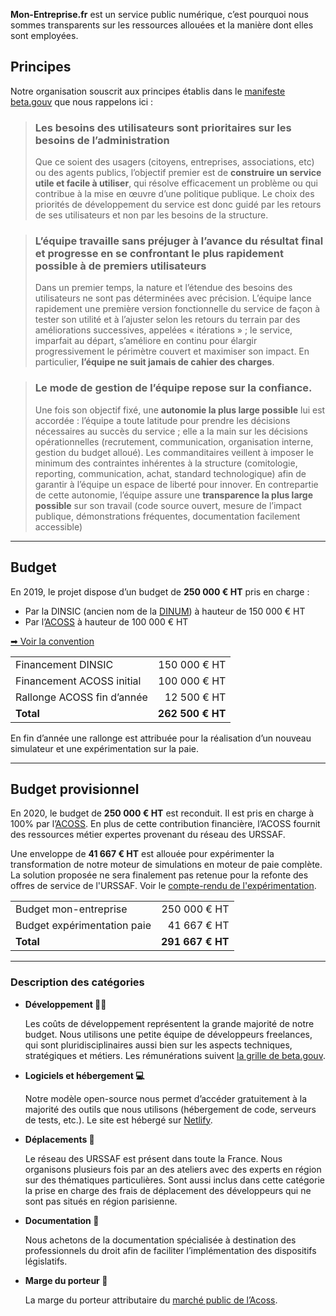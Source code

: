 **Mon-Entreprise.fr** est un service public numérique, c’est pourquoi nous
sommes transparents sur les ressources allouées et la manière dont elles sont
employées.

## Principes

Notre organisation souscrit aux principes établis dans le [manifeste beta.gouv](https://beta.gouv.fr/approche/manifeste) que nous rappelons ici :

> ### Les besoins des utilisateurs sont prioritaires sur les besoins de l’administration
>
> Que ce soient des usagers (citoyens, entreprises, associations, etc) ou des agents publics, l’objectif premier est de **construire un service utile et facile à utiliser**, qui résolve efficacement un problème ou qui contribue à la mise en œuvre d’une politique publique. Le choix des priorités de développement du service est donc guidé par les retours de ses utilisateurs et non par les besoins de la structure.

> ### L’équipe travaille sans préjuger à l’avance du résultat final et progresse en se confrontant le plus rapidement possible à de premiers utilisateurs
>
> Dans un premier temps, la nature et l’étendue des besoins des utilisateurs ne sont pas déterminées avec précision. L’équipe lance rapidement une première version fonctionnelle du service de façon à tester son utilité et à l’ajuster selon les retours du terrain par des améliorations successives, appelées « itérations » ; le service, imparfait au départ, s’améliore en continu pour élargir progressivement le périmètre couvert et maximiser son impact. En particulier, **l’équipe ne suit jamais de cahier des charges**.

> ### Le mode de gestion de l’équipe repose sur la confiance.
>
> Une fois son objectif fixé, une **autonomie la plus large possible** lui est accordée : l’équipe a toute latitude pour prendre les décisions nécessaires au succès du service ; elle a la main sur les décisions opérationnelles (recrutement, communication, organisation interne, gestion du budget alloué). Les commanditaires veillent à imposer le minimum des contraintes inhérentes à la structure (comitologie, reporting, communication, achat, standard technologique) afin de garantir à l’équipe un espace de liberté pour innover. En contrepartie de cette autonomie, l’équipe assure une **transparence la plus large possible** sur son travail (code source ouvert, mesure de l’impact publique, démonstrations fréquentes, documentation facilement accessible)

---

## Budget

En 2019, le projet dispose d’un budget de **250 000 € HT** pris en charge :

- Par la DINSIC (ancien nom de la [DINUM](https://www.numerique.gouv.fr/dinum/)) à hauteur de 150 000 € HT
- Par l’[ACOSS](https://www.acoss.fr) à hauteur de 100 000 € HT

[➡ Voir la convention](https://static.data.gouv.fr/resources/conventions-de-partenariat/20190423-181035/convention-du-15-avril-2019.pdf)

|                            |                  |
| -------------------------- | ---------------: |
| Financement DINSIC         |     150 000 € HT |
| Financement ACOSS initial  |     100 000 € HT |
| Rallonge ACOSS fin d’année |      12 500 € HT |
| **Total**                  | **262 500 € HT** |

En fin d’année une rallonge est attribuée pour la réalisation d’un nouveau
simulateur et une expérimentation sur la paie.

---

## Budget provisionnel

En 2020, le budget de **250 000 € HT** est reconduit. Il est pris en charge à
100% par l’[ACOSS](https://www.acoss.fr). En plus de cette contribution
financière, l’ACOSS fournit des ressources métier expertes provenant du réseau
des URSSAF.

Une enveloppe de **41 667 € HT** est allouée pour expérimenter la transformation
de notre moteur de simulations en moteur de paie complète. La solution proposée
ne sera finalement pas retenue pour la refonte des offres de service de
l'URSSAF. Voir le [compte-rendu de
l'expérimentation](https://pad.incubateur.net/s/ulS0EWvxK#).

|                             |                  |
| --------------------------- | ---------------: |
| Budget mon-entreprise       |     250 000 € HT |
| Budget expérimentation paie |      41 667 € HT |
| **Total**                   | **291 667 € HT** |

---

### Description des catégories

- **Développement 👨‍💻**

  Les coûts de développement représentent la grande majorité de notre budget.
  Nous utilisons une petite équipe de développeurs freelances, qui sont
  pluridisciplinaires aussi bien sur les aspects techniques, stratégiques et
  métiers. Les rémunérations suivent
  [la grille de beta.gouv](https://doc.incubateur.net/communaute/travailler-a-beta-gouv/recrutement/remuneration).

- **Logiciels et hébergement 💻**

  Notre modèle open-source nous permet d’accéder gratuitement à la majorité des
  outils que nous utilisons (hébergement de code, serveurs de tests, etc.). Le
  site est hébergé sur [Netlify](https://www.netlify.com).

- **Déplacements 🚅**

  Le réseau des URSSAF est présent dans toute la France. Nous organisons
  plusieurs fois par an des ateliers avec des experts en région sur des
  thématiques particulières. Sont aussi inclus dans cette catégorie la prise en
  charge des frais de déplacement des développeurs qui ne sont pas situés en
  région parisienne.

- **Documentation 📖**

  Nous achetons de la documentation spécialisée à destination des professionnels
  du droit afin de faciliter l’implémentation des dispositifs législatifs.

- **Marge du porteur 🤝**

  La marge du porteur attributaire du
  [marché public de l’Acoss](https://www.acoss.fr/home/fournisseurs.html).
